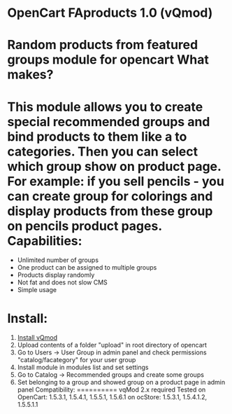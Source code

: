 OpenCart FAproducts 1.0 (vQmod)
==========
Random products from featured groups module for opencart
What makes?
==========
This module allows you to create special recommended groups and bind products to them like a to categories. Then you can select which group show on product page.
For example: if you sell pencils - you can create group for colorings and display products from these group on pencils product pages.
Сapabilities:
==========
- Unlimited number of groups
- One product can be assigned to multiple groups
- Products display randomly
- Not fat and does not slow CMS
- Simple usage

Install:
==========
1) <a href="https://code.google.com/p/vqmod/wiki/Install_OpenCart" target="_blank">Install vQmod</a>
2) Upload contents of a folder "upload" in root directory of opencart
3) Go to Users -> User Group in admin panel and check permissions "catalog/facategory" for your user group
4) Install module in modules list and set settings
5) Go to Catalog -> Recommended groups and create some groups
6) Set belonging to a group and showed group on a product page in admin panel
Сompatibility:
==========
vqMod 2.x required
Tested on OpenCart: 1.5.3.1, 1.5.4.1, 1.5.5.1, 1.5.6.1
on ocStore: 1.5.3.1, 1.5.4.1.2, 1.5.5.1.1
